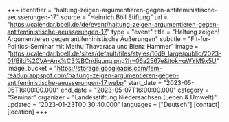 +++
identifier = "haltung-zeigen-argumentieren-gegen-antifeministische-aeusserungen-17"
source = "Heinrich Böll Stiftung"
url = "https://calendar.boell.de/de/event/haltung-zeigen-argumentieren-gegen-antifeministische-aeusserungen-17"
type = "event"
title = "Haltung zeigen! Argumentieren gegen antifeministische Äußerungen"
subtitle = "Fit-for-Politics-Seminar mit Methu Thavarasa und Bienz Hammer"
image = "https://calendar.boell.de/sites/default/files/styles/16d9_large/public/2023-01/Bild%20VA-Ank%C3%BCndigung.png?h=06a2567e&itok=qWYM9x5U"
image_bucket = "https://storage.googleapis.com/fem-readup.appspot.com/haltung-zeigen-argumentieren-gegen-antifeministische-aeusserungen-17.webp"
start_date = "2023-05-06T16:00:00.000"
end_date = "2023-05-07T16:00:00.000"
category = "Seminar"
organizer = "Landesstiftung Niedersachsen (Leben & Umwelt)"
updated = "2023-01-23T00:30:40.000"
languages = ["Deutsch"]
[contact]
[location]
+++